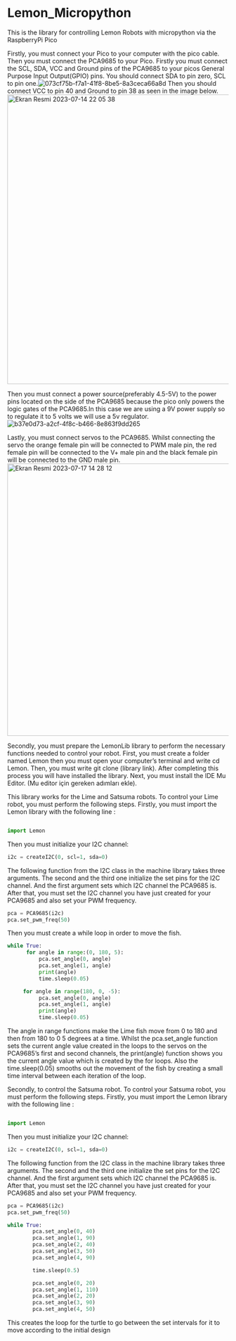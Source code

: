 # Lemon_Micropython
This is the library for controlling Lemon Robots with micropython via the RaspberryPi Pico


Firstly, you must connect your Pico to your computer with the pico cable. Then you must connect the PCA9685 to your Pico. Firstly you must connect the SCL, SDA, VCC and Ground pins of the PCA9685 to your picos General Purpose Input Output(GPIO) pins. You should connect SDA to pin zero, SCL to pin one.![073cf75b-f7a1-41f8-8be5-8a3ceca66a8d](https://github.com/HisarCS/Lemon_Micropython/assets/120194760/a306004c-99e0-4492-924a-61f84acff67c) Then you should connect VCC to pin 40 and Ground to pin 38 as seen in the image below. <img width="659" alt="Ekran Resmi 2023-07-14 22 05 38" src="https://github.com/HisarCS/Lemon_Micropython/assets/66021457/c94857f9-6346-425e-9317-646f2ec98a96">

Then you must connect a power source(preferably 4.5-5V) to the power pins located on the side of the PCA9685 because the pico only powers the logic gates of the PCA9685.In this case we are using a 9V power supply so to regulate it to 5 volts we will use a 5v regulator.
![b37e0d73-a2cf-4f8c-b466-8e863f9dd265](https://github.com/HisarCS/Lemon_Micropython/assets/120194760/3c28182c-8ede-4216-95c7-40cf21b59ac7)

Lastly, you must connect servos to the PCA9685. Whilst connecting the servo the orange female pin will be connected to PWM male pin, the red female pin will be connected to the V+ male pin and the black female pin will be connected to the GND male pin.<img width="620" alt="Ekran Resmi 2023-07-17 14 28 12" src="https://github.com/HisarCS/Lemon_Micropython/assets/66021457/58ca47c6-1f85-48f8-8a59-d0422ac80a80">



Secondly, you must prepare the LemonLib library to perform the necessary functions needed to control your robot. First, you must create a folder named Lemon then you must open your computer’s terminal and write cd Lemon. Then, you must write git clone (library link). After completing this process you will have installed the library. Next, you must install the IDE Mu Editor. (Mu editor için gereken adımları ekle). 

This library works for the Lime and Satsuma robots. To control your Lime robot, you must perform the following steps. Firstly, you must import the Lemon library with the following line :

```python

import Lemon

```

Then you must initialize your I2C 
channel:

```python
i2c = createI2C(0, scl=1, sda=0)
```

The following function from the I2C class in the machine library takes three arguments. The second and the third one initialize the set pins for the I2C channel. And the first argument sets which I2C channel the PCA9685 is. After that, you must set the I2C channel you have just created for your PCA9685 and also set your PWM frequency.
```python
pca = PCA9685(i2c)
pca.set_pwm_freq(50)
```
Then you must create a while loop in order to move the fish.
```python
while True:
      for angle in range:(0, 180, 5):
          pca.set_angle(0, angle)
          pca.set_angle(1, angle)
          print(angle)
          time.sleep(0.05)

     for angle in range(180, 0, -5):
          pca.set_angle(0, angle)
          pca.set_angle(1, angle)
          print(angle)
          time.sleep(0.05)
```

The angle in range functions make the Lime fish move from 0 to 180 and then from 180 to 0 5 degrees at a time. Whilst the pca.set_angle function sets the current angle value created in the loops to the servos on the PCA9685’s first and second channels, the print(angle) function shows you the current angle value which is created by the for loops. Also the time.sleep(0.05) smooths out the movement of the fish by creating a small time interval between each iteration of the loop.

Secondly, to control the Satsuma robot.
To control your Satsuma robot, you must perform the following steps. Firstly, you must import the Lemon library with the following line :

```python

import Lemon

```

Then you must initialize your I2C 
channel:

```python
i2c = createI2C(0, scl=1, sda=0)
```

The following function from the I2C class in the machine library takes three arguments. The second and the third one initialize the set pins for the I2C channel. And the first argument sets which I2C channel the PCA9685 is. After that, you must set the I2C channel you have just created for your PCA9685 and also set your PWM frequency.
```python
pca = PCA9685(i2c)
pca.set_pwm_freq(50)
```

```python
while True:
        pca.set_angle(0, 40)
        pca.set_angle(1, 90)
        pca.set_angle(2, 40)
        pca.set_angle(3, 50)
        pca.set_angle(4, 90)

        time.sleep(0.5)

        pca.set_angle(0, 20)
        pca.set_angle(1, 110)
        pca.set_angle(2, 20)
        pca.set_angle(3, 90)
        pca.set_angle(4, 50)
```
This creates the loop for the turtle to go between the set intervals for it to move according to the initial design


